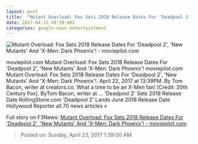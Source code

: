 ```yaml
---
layout: post
title:  "Mutant Overload: Fox Sets 2018 Release Dates For 'Deadpool 2', 'New Mutants' And 'X-Men: Dark Phoenix'! - moviepilot.com"
date: 2017-04-22 20:39:00Z
categories: google-news-entertaintment
---
```


![Mutant Overload: Fox Sets 2018 Release Dates For 'Deadpool 2', 'New Mutants' And 'X-Men: Dark Phoenix'! - moviepilot.com](https://images.moviepilot.com/image/upload/c_fill,h_630,q_auto:best,w_1200/nvn2k7yn5rswfiyblqj2.jpg)

moviepilot.com Mutant Overload: Fox Sets 2018 Release Dates For 'Deadpool 2', 'New Mutants' And 'X-Men: Dark Phoenix'! moviepilot.com Mutant Overload: Fox Sets 2018 Release Dates For 'Deadpool 2', 'New Mutants' And 'X-Men: Dark Phoenix'!. April 22, 2017 at 13:39PM. By Tom Bacon, writer at creators.co. What a time to be an X-Men fan! [Credit: 20th Century Fox]. ByTom Bacon, writer at ... 'Deadpool 2' Sets 2018 Release Date RollingStone.com 'Deadpool 2' Lands June 2018 Release Date Hollywood Reporter all 70 news articles »


Full story on F3News: [Mutant Overload: Fox Sets 2018 Release Dates For 'Deadpool 2', 'New Mutants' And 'X-Men: Dark Phoenix'! - moviepilot.com](http://www.f3nws.com/n/vDRrAG)

> Posted on: Sunday, April 23, 2017 1:39:00 AM
